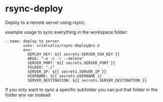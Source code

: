 # rsync-deploy

Deploy to a remote server using rsync.

example usage to sync everything in the workspace folder:
```
- name: deploy to server
        uses: urielsalis/rsync-deploy@v1.2
        env:
          DEPLOY_KEY: ${{ secrets.SERVER_SSH_KEY }}
          ARGS: "-e -c -r --delete"
          SERVER_PORT: ${{ secrets.SERVER_PORT }}
          FOLDER: "./"
          SERVER_IP: ${{ secrets.SERVER_IP }}
          USERNAME: ${{ secrets.USERNAME }}
          SERVER_DESTINATION: ${{ secrets.SERVER_DESTINATION }}
```

If you only want to sync a specific subfolder you can put that folder in the folder env var instead
